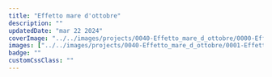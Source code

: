 ```yaml
---
title: "Effetto mare d'ottobre"
description: ""
updatedDate: "mar 22 2024"
coverImage: "../../images/projects/0040-Effetto_mare_d_ottobre/0000-Effetto_mare_d_ottobre_Sicilia_scogli_schiuma_mare_Tusa_natura_mare_sole_calore_gioco_ottobre_Olympus_OM1.jpg"
images: ["../../images/projects/0040-Effetto_mare_d_ottobre/0001-Effetto_mare_d_ottobre_Sicilia_scogli_schiuma_mare_Tusa_natura_mare_sole_calore_gioco_ottobre_Olympus_OM1.jpg","../../images/projects/0040-Effetto_mare_d_ottobre/0002-Effetto_mare_d_ottobre_Sicilia_scogli_schiuma_mare_Tusa_natura_mare_sole_calore_gioco_ottobre_Olympus_OM1.jpg","../../images/projects/0040-Effetto_mare_d_ottobre/0003-Effetto_mare_d_ottobre_Sicilia_scogli_schiuma_mare_Tusa_natura_mare_sole_calore_gioco_ottobre_Olympus_OM1.jpg","../../images/projects/0040-Effetto_mare_d_ottobre/0004-Effetto_mare_d_ottobre_Sicilia_scogli_schiuma_mare_Tusa_natura_mare_sole_calore_gioco_ottobre_Olympus_OM1.jpg","../../images/projects/0040-Effetto_mare_d_ottobre/0005-Effetto_mare_d_ottobre_Sicilia_scogli_schiuma_mare_Tusa_natura_mare_sole_calore_gioco_ottobre_Olympus_OM1.jpg","../../images/projects/0040-Effetto_mare_d_ottobre/0006-Effetto_mare_d_ottobre_Sicilia_scogli_schiuma_mare_Tusa_natura_mare_sole_calore_gioco_ottobre_Olympus_OM1.jpg","../../images/projects/0040-Effetto_mare_d_ottobre/0007-Effetto_mare_d_ottobre_Sicilia_scogli_schiuma_mare_Tusa_natura_mare_sole_calore_gioco_ottobre_Olympus_OM1.jpg","../../images/projects/0040-Effetto_mare_d_ottobre/0008-Effetto_mare_d_ottobre_Sicilia_scogli_schiuma_mare_Tusa_natura_mare_sole_calore_gioco_ottobre_Olympus_OM1.jpg","../../images/projects/0040-Effetto_mare_d_ottobre/0009-Effetto_mare_d_ottobre_Sicilia_scogli_schiuma_mare_Tusa_natura_mare_sole_calore_gioco_ottobre_Olympus_OM1.jpg","../../images/projects/0040-Effetto_mare_d_ottobre/0010-Effetto_mare_d_ottobre_Sicilia_scogli_schiuma_mare_Tusa_natura_mare_sole_calore_gioco_ottobre_Olympus_OM1.jpg","../../images/projects/0040-Effetto_mare_d_ottobre/0011-Effetto_mare_d_ottobre_Sicilia_scogli_schiuma_mare_Tusa_natura_mare_sole_calore_gioco_ottobre_Olympus_OM1.jpg","../../images/projects/0040-Effetto_mare_d_ottobre/0012-Effetto_mare_d_ottobre_Sicilia_scogli_schiuma_mare_Tusa_natura_mare_sole_calore_gioco_ottobre_Olympus_OM1.jpg","../../images/projects/0040-Effetto_mare_d_ottobre/0013-Effetto_mare_d_ottobre_Sicilia_scogli_schiuma_mare_Tusa_natura_mare_sole_calore_gioco_ottobre_Olympus_OM1.jpg","../../images/projects/0040-Effetto_mare_d_ottobre/0014-Effetto_mare_d_ottobre_Sicilia_scogli_schiuma_mare_Tusa_natura_mare_sole_calore_gioco_ottobre_Olympus_OM1.jpg","../../images/projects/0040-Effetto_mare_d_ottobre/0015-Effetto_mare_d_ottobre_Sicilia_scogli_schiuma_mare_Tusa_natura_mare_sole_calore_gioco_ottobre_Olympus_OM1.jpg","../../images/projects/0040-Effetto_mare_d_ottobre/0016-Effetto_mare_d_ottobre_Sicilia_scogli_schiuma_mare_Tusa_natura_mare_sole_calore_gioco_ottobre_Olympus_OM1.jpg","../../images/projects/0040-Effetto_mare_d_ottobre/0017-Effetto_mare_d_ottobre_Sicilia_scogli_schiuma_mare_Tusa_natura_mare_sole_calore_gioco_ottobre_Olympus_OM1.jpg","../../images/projects/0040-Effetto_mare_d_ottobre/0018-Effetto_mare_d_ottobre_Sicilia_scogli_schiuma_mare_Tusa_natura_mare_sole_calore_gioco_ottobre_Olympus_OM1.jpg","../../images/projects/0040-Effetto_mare_d_ottobre/0019-Effetto_mare_d_ottobre_Sicilia_scogli_schiuma_mare_Tusa_natura_mare_sole_calore_gioco_ottobre_Olympus_OM1.jpg","../../images/projects/0040-Effetto_mare_d_ottobre/0020-Effetto_mare_d_ottobre_Sicilia_scogli_schiuma_mare_Tusa_natura_mare_sole_calore_gioco_ottobre_Olympus_OM1.jpg","../../images/projects/0040-Effetto_mare_d_ottobre/0021-Effetto_mare_d_ottobre_Sicilia_scogli_schiuma_mare_Tusa_natura_mare_sole_calore_gioco_ottobre_Olympus_OM1.jpg","../../images/projects/0040-Effetto_mare_d_ottobre/0022-Effetto_mare_d_ottobre_Sicilia_scogli_schiuma_mare_Tusa_natura_mare_sole_calore_gioco_ottobre_Olympus_OM1.jpg","../../images/projects/0040-Effetto_mare_d_ottobre/0023-Effetto_mare_d_ottobre_Sicilia_scogli_schiuma_mare_Tusa_natura_mare_sole_calore_gioco_ottobre_Olympus_OM1.jpg","../../images/projects/0040-Effetto_mare_d_ottobre/0024-Effetto_mare_d_ottobre_Sicilia_scogli_schiuma_mare_Tusa_natura_mare_sole_calore_gioco_ottobre_Olympus_OM1.jpg","../../images/projects/0040-Effetto_mare_d_ottobre/0025-Effetto_mare_d_ottobre_Sicilia_scogli_schiuma_mare_Tusa_natura_mare_sole_calore_gioco_ottobre_Olympus_OM1.jpg"]
badge: ""
customCssClass: ""
---
```



